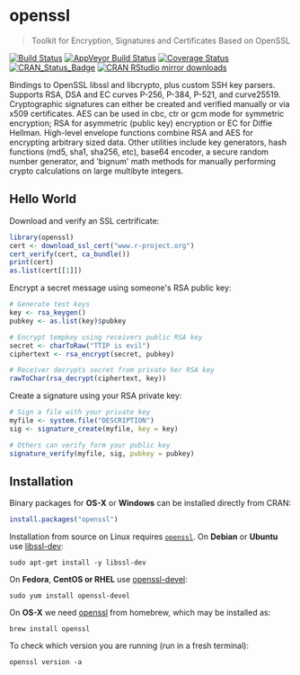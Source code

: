 # openssl

> Toolkit for Encryption, Signatures and Certificates Based on OpenSSL

[![Build Status](https://travis-ci.org/jeroen/openssl.svg?branch=master)](https://travis-ci.org/jeroen/openssl)
[![AppVeyor Build Status](https://ci.appveyor.com/api/projects/status/github/jeroen/openssl?branch=master&svg=true)](https://ci.appveyor.com/project/jeroen/openssl)
[![Coverage Status](https://codecov.io/github/jeroen/openssl/coverage.svg?branch=master)](https://codecov.io/github/jeroen/openssl?branch=master)
[![CRAN_Status_Badge](http://www.r-pkg.org/badges/version/openssl)](http://cran.r-project.org/package=openssl)
[![CRAN RStudio mirror downloads](http://cranlogs.r-pkg.org/badges/openssl)](http://cran.r-project.org/web/packages/openssl/index.html)

Bindings to OpenSSL libssl and libcrypto, plus custom SSH key parsers.
Supports RSA, DSA and EC curves P-256, P-384, P-521, and curve25519. Cryptographic
signatures can either be created and verified manually or via x509 certificates. 
AES can be used in cbc, ctr or gcm mode for symmetric encryption; RSA for asymmetric
(public key) encryption or EC for Diffie Hellman. High-level envelope functions 
combine RSA and AES for encrypting arbitrary sized data. Other utilities include key
generators, hash functions (md5, sha1, sha256, etc), base64 encoder, a secure random
number generator, and 'bignum' math methods for manually performing crypto 
calculations on large multibyte integers.

## Hello World

Download and verify an SSL certrificate:

```r
library(openssl)
cert <- download_ssl_cert("www.r-project.org")
cert_verify(cert, ca_bundle())
print(cert)
as.list(cert[[1]])
```

Encrypt a secret message using someone's RSA public key:

```r
# Generate test keys
key <- rsa_keygen()
pubkey <- as.list(key)$pubkey

# Encrypt tempkey using receivers public RSA key
secret <- charToRaw("TTIP is evil")
ciphertext <- rsa_encrypt(secret, pubkey)

# Receiver decrypts secret from private her RSA key
rawToChar(rsa_decrypt(ciphertext, key))
```

Create a signature using your RSA private key:

```r
# Sign a file with your private key
myfile <- system.file("DESCRIPTION")
sig <- signature_create(myfile, key = key)

# Others can verify form your public key
signature_verify(myfile, sig, pubkey = pubkey)
```

## Installation

Binary packages for __OS-X__ or __Windows__ can be installed directly from CRAN:

```r
install.packages("openssl")
```

Installation from source on Linux requires [`openssl`](http://openssl.org/source). On __Debian__ or __Ubuntu__ use [libssl-dev](https://packages.debian.org/testing/libssl-dev):

```
sudo apt-get install -y libssl-dev
```

On __Fedora__, __CentOS or RHEL__ use [openssl-devel](https://apps.fedoraproject.org/packages/openssl-devel):

```
sudo yum install openssl-devel
````

On __OS-X__ we need [openssl](https://github.com/Homebrew/homebrew-core/blob/master/Formula/openssl.rb) from homebrew, which may be installed as:

```
brew install openssl
```

To check which version you are running (run in a fresh terminal):

```
openssl version -a
```
